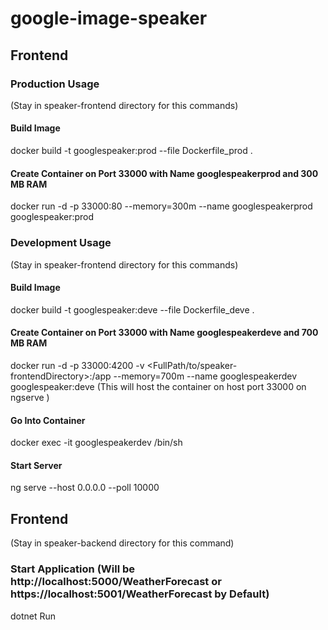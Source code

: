 # google-image-speaker


## Frontend


### Production Usage
(Stay in speaker-frontend directory for this commands)
#### Build Image
docker build -t googlespeaker:prod --file Dockerfile_prod .
#### Create Container on Port 33000 with Name googlespeakerprod and 300 MB RAM
docker run -d -p 33000:80 --memory=300m --name googlespeakerprod googlespeaker:prod




### Development Usage
(Stay in speaker-frontend directory for this commands)
#### Build Image
docker build -t googlespeaker:deve --file Dockerfile_deve .
#### Create Container on Port 33000 with Name googlespeakerdeve and 700 MB RAM
docker run -d -p 33000:4200 -v <FullPath/to/speaker-frontendDirectory>:/app --memory=700m --name googlespeakerdev googlespeaker:deve
(This will host the container on host port 33000 on ngserve )

#### Go Into Container
docker exec -it googlespeakerdev /bin/sh
####  Start Server
ng serve --host 0.0.0.0 --poll 10000



## Frontend
(Stay in speaker-backend directory for this command)


### Start Application (Will be http://localhost:5000/WeatherForecast or https://localhost:5001/WeatherForecast by Default)
dotnet Run
